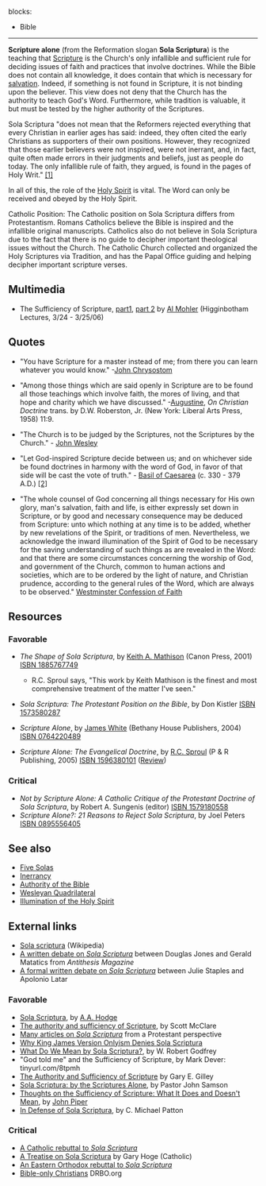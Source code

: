 blocks:
- Bible
---
**Scripture alone** (from the Reformation slogan
**Sola Scriptura**) is the teaching that [Scripture](Bible "Bible")
is the Church's only infallible and sufficient rule for deciding
issues of faith and practices that involve doctrines. While the
Bible does not contain all knowledge, it does contain that which is
necessary for [salvation](Salvation "Salvation"). Indeed, if
something is not found in Scripture, it is not binding upon the
believer. This view does not deny that the Church has the authority
to teach God's Word. Furthermore, while tradition is valuable, it
but must be tested by the higher authority of the Scriptures.

Sola Scriptura "does not mean that the Reformers rejected
everything that every Christian in earlier ages has said: indeed,
they often cited the early Christians as supporters of their own
positions. However, they recognized that those earlier believers
were not inspired, were not inerrant, and, in fact, quite often
made errors in their judgments and beliefs, just as people do
today. The only infallible rule of faith, they argued, is found in
the pages of Holy Writ."
[[1]](http://fccphx.homestead.com/SolaScriptura.html)

In all of this, the role of the
[Holy Spirit](Holy_Spirit "Holy Spirit") is vital. The Word can
only be received and obeyed by the Holy Spirit.

Catholic Position: The Catholic position on Sola Scriptura differs
from Protestantism. Romans Catholics believe the Bible is inspired
and the infallible original manuscripts. Catholics also do not
believe in Sola Scriptura due to the fact that there is no guide to
decipher important theological issues without the Church. The
Catholic Church collected and organized the Holy Scriptures via
Tradition, and has the Papal Office guiding and helping decipher
important scripture verses.

## Multimedia

-   The Sufficiency of Scripture,
    [part1](http://www.sbts.edu/MP3/Mohler/20060325mohler03.mp3),
    [part 2](http://www.sbts.edu/MP3/Mohler/20060324mohler02.mp3) by
    [Al Mohler](Al_Mohler "Al Mohler") (Higginbotham Lectures, 3/24 -
    3/25/06)

## Quotes

-   "You have Scripture for a master instead of me; from there you
    can learn whatever you would know."
    -[John Chrysostom](John_Chrysostom "John Chrysostom")

-   "Among those things which are said openly in Scripture are to
    be found all those teachings which involve faith, the mores of
    living, and that hope and charity which we have discussed."
    -[Augustine](Augustine "Augustine"), *On Christian Doctrine* trans.
    by D.W. Roberston, Jr. (New York: Liberal Arts Press, 1958) 11:9.

-   "The Church is to be judged by the Scriptures, not the
    Scriptures by the Church." -
    [John Wesley](John_Wesley "John Wesley")

-   "Let God-inspired Scripture decide between us; and on whichever
    side be found doctrines in harmony with the word of God, in favor
    of that side will be cast the vote of truth." -
    [Basil of Caesarea](index.php?title=Basil_of_Caesarea&action=edit&redlink=1 "Basil of Caesarea (page does not exist)")
    (c. 330 - 379 A.D.)
    [[2]](http://fccphx.homestead.com/SolaScriptura.html)

-   "The whole counsel of God concerning all things necessary for
    His own glory, man's salvation, faith and life, is either expressly
    set down in Scripture, or by good and necessary consequence may be
    deduced from Scripture: unto which nothing at any time is to be
    added, whether by new revelations of the Spirit, or traditions of
    men. Nevertheless, we acknowledge the inward illumination of the
    Spirit of God to be necessary for the saving understanding of such
    things as are revealed in the Word: and that there are some
    circumstances concerning the worship of God, and government of the
    Church, common to human actions and societies, which are to be
    ordered by the light of nature, and Christian prudence, according
    to the general rules of the Word, which are always to be observed." [Westminster Confession of Faith](Westminster_Confession_of_Faith "Westminster Confession of Faith")

## Resources

### Favorable

-   *The Shape of Sola Scriptura*, by
    [Keith A. Mathison](Keith_A._Mathison "Keith A. Mathison") (Canon
    Press, 2001)
    [ISBN 1885767749](http://www.theopedia.com/Special:BookSources/1885767749)
    -   R.C. Sproul says, "This work by Keith Mathison is the finest
        and most comprehensive treatment of the matter I've seen."

-   *Sola Scriptura: The Protestant Position on the Bible*, by Don
    Kistler
    [ISBN 1573580287](http://www.theopedia.com/Special:BookSources/1573580287)
-   *Scripture Alone*, by [James White](James_White "James White")
    (Bethany House Publishers, 2004)
    [ISBN 0764220489](http://www.theopedia.com/Special:BookSources/0764220489)
-   *Scripture Alone: The Evangelical Doctrine*, by
    [R.C. Sproul](R.C._Sproul "R.C. Sproul") (P & R Publishing, 2005)
    [ISBN 1596380101](http://www.theopedia.com/Special:BookSources/1596380101)
    ([Review](http://reformation21.org/Shelf_Life/Shelf_Life/113/?vobId=1194&pm=247))

### Critical

-   *Not by Scripture Alone: A Catholic Critique of the Protestant Doctrine of Sola Scriptura*,
    by Robert A. Sungenis (editor)
    [ISBN 1579180558](http://www.theopedia.com/Special:BookSources/1579180558)
-   *Scripture Alone?: 21 Reasons to Reject Sola Scriptura*, by
    Joel Peters
    [ISBN 0895556405](http://www.theopedia.com/Special:BookSources/0895556405)

## See also

-   [Five Solas](Five_Solas "Five Solas")
-   [Inerrancy](Inerrancy "Inerrancy")
-   [Authority of the Bible](Authority_of_the_Bible "Authority of the Bible")
-   [Wesleyan Quadrilateral](Wesleyan_Quadrilateral "Wesleyan Quadrilateral")
-   [Illumination of the Holy Spirit](Illumination_of_the_Holy_Spirit "Illumination of the Holy Spirit")

## External links

-   [Sola scriptura](http://en.wikipedia.org/wiki/Sola_scriptura)
    (Wikipedia)
-   [A written debate on *Sola Scriptura*](http://www.reformed.org/webfiles/antithesis/v1n5/ant_v1n5_issue.html)
    between Douglas Jones and Gerald Matatics from
    *Antithesis Magazine*
-   [A formal written debate on *Sola Scriptura*](http://www.bringyou.to/apologetics/a60.htm)
    between Julie Staples and Apolonio Latar

### Favorable

-   [Sola Scriptura](http://homepage.mac.com/shanerosenthal/reformationink/aahsolascrp.htm),
    by [A.A. Hodge](A.A._Hodge "A.A. Hodge")
-   [The authority and sufficiency of Scripture](http://mcclare.blogspot.com/2004/10/1-tim-316-17-authority-and-sufficiency.html),
    by Scott McClare
-   [Many articles on *Sola Scriptura*](http://www.monergism.com/thethreshold/articles/topic/scripture.html)
    from a Protestant perspective
-   [Why King James Version Onlyism Denies Sola Scriptura](http://everydaymusings.blogspot.com/2004/10/why-king-james-version-onlyism-denies.html)
-   [What Do We Mean by Sola Scriptura?](http://www.the-highway.com/Sola_Scriptura_Godfrey.html),
    by W. Robert Godfrey
-   "God told me" and the Sufficiency of Scripture, by Mark Dever:
    tinyurl.com/8tpmh
-   [The Authority and Sufficiency of Scripture](http://www.svchapel.org/Resources/Articles/read_articles.asp?id=114)
    by Gary E. Gilley
-   [Sola Scriptura: by the Scriptures Alone](http://fccphx.homestead.com/SolaScriptura.html),
    by Pastor John Samson
-   [Thoughts on the Sufficiency of Scripture: What It Does and Doesn't Mean](http://www.desiringgod.org/ResourceLibrary/TasteAndSee/ByDate/2005/1282_Thoughts_on_the_Sufficiency_of_Scripture_What_It_Does_and_Doesnt_Mean/),
    by [John Piper](John_Piper "John Piper")
-   [In Defense of Sola Scriptura](http://www.reclaimingthemind.org/content/Parchmentandpen/In-Defense-of-Sola-Scriptura.pdf),
    by C. Michael Patton

### Critical

-   [A Catholic rebuttal to *Sola Scriptura*](http://www.geocities.com/thecatholicconvert/solascriptura21.html)
-   [A Treatise on Sola Scriptura](http://www.catholicoutlook.com/sola1.php)
    by Gary Hoge (Catholic)
-   [An Eastern Orthodox rebuttal to *Sola Scriptura*](http://www.fatheralexander.org/booklets/english/sola_scriptura_john_whiteford.htm)
-   [Bible-only Christians](http://www.drbo.org/biblechristians.htm)
    DRBO.org